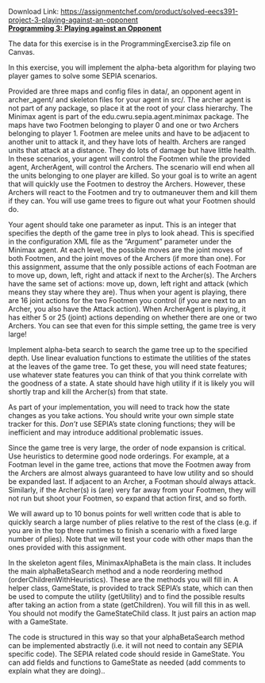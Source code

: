 Download Link: https://assignmentchef.com/product/solved-eecs391-project-3-playing-against-an-opponent
<br>
<strong><u>Programming 3: Playing against an Opponent </u></strong>

The data for this exercise is in the ProgrammingExercise3.zip file on Canvas.

In this exercise, you will implement the alpha-beta algorithm for playing two player games to solve some SEPIA scenarios.

Provided are three maps and config files in data/, an opponent agent in archer_agent/ and skeleton files for your agent in src/. The archer agent is not part of any package, so place it at the     root      of         your     class             hierarchy.        The      Minimax         agent   is         part      of         the edu.cwru.sepia.agent.minimax package. The maps have two Footmen belonging to player 0 and one or two Archers belonging to player 1. Footmen are melee units and have to be adjacent to another unit to attack it, and they have lots of health. Archers are ranged units that attack at a distance. They do lots of damage but have little health. In these scenarios, your agent will control the Footmen while the provided agent, ArcherAgent, will control the Archers. The scenario will end when all the units belonging to one player are killed. So your goal is to write an agent that will quickly use the Footmen to destroy the Archers. However, these Archers will react to the Footmen and try to outmaneuver them and kill them if they can. You will use game trees to figure out what your Footmen should do.

Your agent should take one parameter as input. This is an integer that specifies the depth of the game tree in plys to look ahead. This is specified in the configuration XML file as the “Argument” parameter under the Minimax agent. At each level, the possible moves are the joint moves of both Footmen, and the joint moves of the Archers (if more than one). For this assignment, assume that the only possible actions of each Footman are to move up, down, left, right and attack if next to the Archer(s). The Archers have the same set of actions: move up, down, left right and attack (which means they stay where they are). Thus when your agent is playing, there are 16 joint actions for the two Footmen you control (if you are next to an Archer, you also have the Attack action). When ArcherAgent is playing, it has either 5 or 25 (joint) actions depending on whether there are one or two Archers. You can see that even for this simple setting, the game tree is very large!

Implement alpha-beta search to search the game tree up to the specified depth. Use linear evaluation functions to estimate the utilities of the states at the leaves of the game tree. To get these, you will need state features; use whatever state features you can think of that you think correlate with the goodness of a state. A state should have high utility if it is likely you will shortly trap and kill the Archer(s) from that state.

As part of your implementation, you will need to track how the state changes as you take actions. You should write your own simple state tracker for this. <em>Don’t</em> use SEPIA’s state cloning functions; they will be inefficient and may introduce additional problematic issues.

Since the game tree is very large, the order of node expansion is critical. Use heuristics to determine good node orderings. For example, at a Footman level in the game tree, actions that move the Footmen away from the Archers are almost always guaranteed to have low utility and so should be expanded last. If adjacent to an Archer, a Footman should always attack. Similarly, if the Archer(s) is (are) very far away from your Footmen, they will not run but shoot your Footmen, so expand that action first, and so forth.

We will award up to 10 bonus points for well written code that is able to quickly search a large number of plies relative to the rest of the class (e.g. if you are in the top three runtimes to finish a scenario with a fixed large number of plies). Note that we will test your code with other maps than the ones provided with this assignment.

In the skeleton agent files, MinimaxAlphaBeta is the main class. It includes the main alphaBetaSearch method and a node reordering method (orderChildrenWithHeuristics). These are the methods you will fill in. A helper class, GameState, is provided to track SEPIA’s state, which can then be used to compute the utility (getUtility) and to find the possible results after taking an action from a state (getChildren). You will fill this in as well. You should not modify the GameStateChild class. It just pairs an action map with a GameState.

The code is structured in this way so that your alphaBetaSearch method can be implemented abstractly (i.e. it will not need to contain any SEPIA specific code). The SEPIA related code should reside in GameState. You can add fields and functions to GameState as needed (add comments to explain what they are doing)..